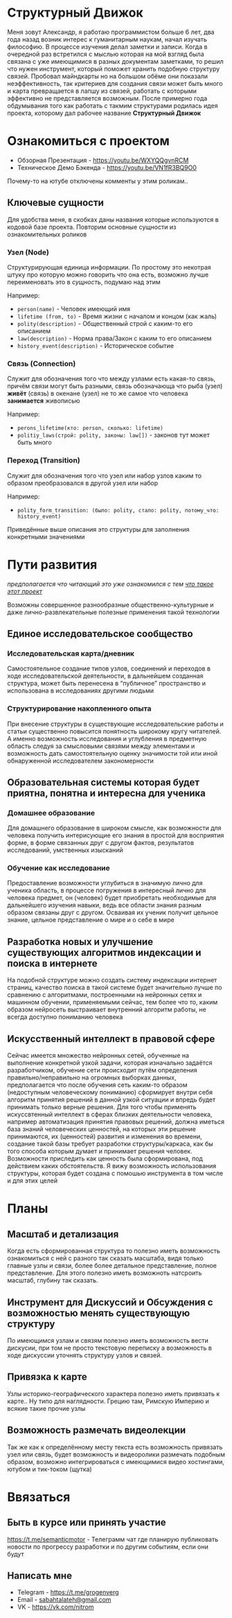 # Структурный Движок
Меня зовут Александр, я работаю программистом больше 6 лет, два года назад возник интерес к гуманитарным наукам, начал изучать философию. В процессе изучения делал заметки и записи. Когда в очередной раз встретился с мыслью которая на мой взгляд была связана с уже имеющимися в разных документам заметками, то решил что нужен инструмент, который поможет хранить подобную структуру связей. Пробовал майндкарты но на большом обёме они показали неэффективность, так критериев для создания связи может быть много и карта превращается в лапшу из связей, работать с которыми эффективно не представляется возможным. После примерно года обдумывания того как работать с такмим структурами родилась идея проекта, которому дал рабочее название **Структурный Движок**

# Ознакомиться с проектом
- Обзорная Презентация - https://youtu.be/WXYQQgvnRCM
- Техническое Демо Бэкенда - https://youtu.be/VN1fR3BQ9O0


Почему-то на ютубе отключены комменты у этим роликам..

## Ключевые сущности
Для удобства меня, в скобках даны названия которые используются в кодовой базе проекта. Повторим основные сущности из ознакомительных роликов

### Узел (Node)
Структурирующая единица информации. По простому это некотрая штуку про которую можно говорить что она есть, возможно лучше переименовать это в *сущность*, подумаю над этим

Например:
- `person(name)` -  Человек имеющий имя 
- `lifetime (from, to)` - Время жизни с началом и концом (как жаль)
- `polity(description)` - Общественный строй с каким-то его описанием
- `law(description)` - Норма права/Закон с каким то его описанием
- `history_event(description)` - Историческое событие

### Связь (Connection)
Служит для обозначения того что между узлами есть какая-то связь, причём связи могут быть разными, связь обозначающа что рыба (узел) **живёт** (связь) в окенане (узел) не то же самое что человека **занимается** живописью

Например:
- `perons_lifetime(кто: person, сколько: lifetime)`
- `politiy_laws(строй: polity, законы: law[])` - законов тут может быть много

### Переход (Transition)
Служит для обозначения того что узел или набор узлов каким то образом преобразовался в другой узел или набор

Например:
- `polity_form_transition: (было: polity, стало: polity, потому_что: history_event)`

Приведённые выше описания это структуры для заполнения конкретными значениями

# Пути развития
*предполагается что читающий это уже ознакомился с тем [что такое этот проект](#ознакомиться-с-проектом)* 

Возможны совершенное разнообразные общественно-культурные и даже лично-развлекательные полезные применения такой технологии

## Единое исследовательское сообщество
### Исследовательская карта/дневник
Самостоятельное создание типов узлов, соединений и переходов в ходе исследовательской деятельности, в дальнейшем созданная структура, может быть перенесена в “публичное” пространство и использована в исследованиях другими людьми

### Структурирование накопленного опыта
При внесение структуры в существующие исследовательские работы и статьи существенно повысится понятность широкому кругу читателей. А именно возможность исследования и углубления в предметную область следуя за смысловыми связями между элементами и возможность дать самостоятельную оценку значимости той или иной обнаруженной исследователем закономерности

## Образовательная системы которая будет приятна, понятна и интересна для ученика

### Домашнее образование
Для домашнего образование в широком смысле, как возможности для человека получить интерисующие его знания в простой для восприятия форме, в форме связанных друг с другом фактов, результатов исследований, умственных изысканий

### Обучение как исследование
Предоставление возможности углубиться в значимую лично для ученика область, в процессе погружения в интересный лично для человека предмет, он (человек) будет приобретать необходимые для дальнейшего изучения навыки, ведь все области знания разным образом связаны друг с другом. Осваивая их ученик получит цельное знание, цельное представление о мире и о себе в мире

## Разработка новых и улучшение существующих алгоритмов индексации и поиска в интернете
На подобной структуре можно создать систему индексации интернет страниц, качество поиска в такой системе будет значительно лучше по сравнению с алгоритмами, построенными на нейронных сетях и машинном обучении, применяемыми сейчас, тем более что то, каким образом нейросеть выстраивает внутренний алгоритм работы, не всегда доступно пониманию человека

## Искусственный интеллект в правовой сфере
Сейчас имеется множество нейронных сетей, обученные на выполнение конкретной узкой задачи, которая изначально задаётся разработчиком, обучение сети происходит путём  определения правильно/неправильно на огромных выборках данных, предполагается что после обучения сеть каким-то образом (недоступным человеческому пониманию) сформирует внутри себя алгоритм принятия решений в данной узкой ситуации и впредь будет принимать только верные решения.
Для того чтобы применять искуссвтенный интеллект в сферах близких деятельности человека, например автоматизация принятия правовых решений, должна иметься база знаний человеческих ценностей, на которых эти решение принимаются, их (ценностей) развития и изменения во времени, создание такой базы требует разработки структуры/каркаса, как бы того способа которым думает и принимает решения человек. Возможности приследить как ценность была сформирована, под действием каких обстоятельств. 
Я вижу возможность использования структуры, которая будет создана с помошью инструмента в том числе и для этих целей

# Планы
## Масштаб и детализация
Когда есть сформированная структура то полезно иметь возможность ознакомиться с ней с разного так сказать масштаба, видя только главные узлы и связи, более более детальное представление, полное представление. Для этого полезно иметь возможноть натсроить масштаб, глубину так сказать.

## Инструмент для Дискуссий и Обсуждения с возможностью менять существующую структуру
По имеющимся узлам и связям полезно иметь возможность вести дискусии, при том не просто текстовую переписку а возможность в ходе дискуссии уточнять структуру узлов и связей.

## Привязка к карте
Узлы историко-географического характера полезно иметь привязать к карте.. Ну типо для наглядности. Грецию там, Римскую Империю и всякие такие прочие узлы

## Возможность размечать видеолекции
Так же как к определённому месту текста есть возможность привязать узел или связь, будет возможность и видеоролики размечать подобным образом, возможно интегрироваться с имеющимися видео хостингами, ютубом и тик-током (щутка)

# Ввязаться
## Быть в курсе или принять участие
https://t.me/semanticmotor - Телеграмм чат где планирую публиковать новости по прогрессу разработки и по другим 
событиям, если они будут 
## Написать мне
- Telegram - https://t.me/grogenverg
- Email - sabahtalateh@gmail.com
- VK - https://vk.com/nitrom
